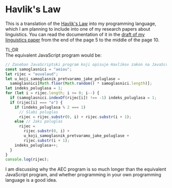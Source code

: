 # Havlik's Law
This is a translation of the [Havlik's Law](https://www.google.com/url?sa=t&rct=j&q=&esrc=s&source=web&cd=&cad=rja&uact=8&ved=2ahUKEwjP2o_t-eHvAhXlsosKHUtMC1YQFjABegQIBhAD&url=https%3A%2F%2Fen.wikipedia.org%2Fwiki%2FHavl%25C3%25ADk%2527s_law&usg=AOvVaw1jPbIZW1c1dmgbMrmILpuW) into my programming language, which I am planning to include into one of my research papers about linguistics. You can read the documentation of it in the [draft of my linguistics paper](https://flatassembler.github.io/Fonoloska_evolucija_jezika.docx) from the end of the page 5 to the middle of the page 10.

TL;DR\
The equivalent JavaScript program would be:
```javascript
// Zaseban JavaScriptski program koji opisuje Havlikov zakon na JavaScriptu.
const samoglasnici = "aeiou";
let rijec = "əuvələud";
let u_koji_samoglasnik_pretvaramo_jake_poluglase =
  samoglasnici[Math.floor(Math.random() * samoglasnici.length)];
let indeks_poluglasa = 1;
for (let i = rijec.length; i >= 0; i--) {
  if (samoglasnici.indexOf(rijec[i]) !== -1) indeks_poluglasa = 1;
  if (rijec[i] === "ə") {
    if (indeks_poluglasa % 2 === 1)
      // Slabi poluglas
      rijec = rijec.substr(0, i) + rijec.substr(i + 1);
    else // Jaki poluglas 
      rijec =
        rijec.substr(0, i) +
        u_koji_samoglasnik_pretvaramo_jake_poluglase +
        rijec.substr(i + 1);
    indeks_poluglasa++;
  }
}
console.log(rijec);
```
I am discussing why the AEC program is so much longer than the equivalent JavaScript program, and whether programming in your own programming language is a good idea.